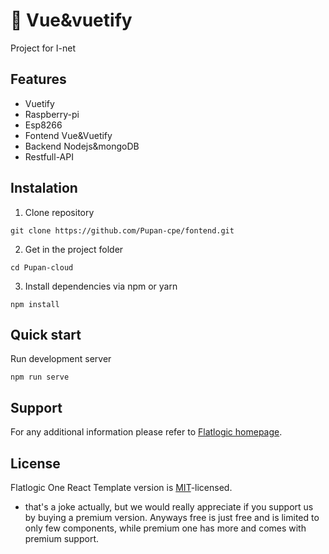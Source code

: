 # 🤘 Vue&vuetify

Project  for I-net

## Features


* Vuetify
* Raspberry-pi
* Esp8266
* Fontend Vue&Vuetify
* Backend Nodejs&mongoDB 
* Restfull-API



## Instalation 

1. Clone repository
```shell
git clone https://github.com/Pupan-cpe/fontend.git
```
2. Get in the project folder
```shell
cd Pupan-cloud
```
3. Install dependencies via npm or yarn
```shell
npm install
```

## Quick start
Run development server
```shell
npm run serve
```

## Support
For any additional information please refer to [Flatlogic homepage](https://flatlogic.com).


## License

Flatlogic One React Template version is [MIT](https://github.com/flatlogic/one-react-template/blob/master/LICENCE)-licensed.

* that's a joke actually, but we would really appreciate if you support us by buying a premium version. Anyways free is just free and is limited to only few components, while premium one has more and comes with premium support.
